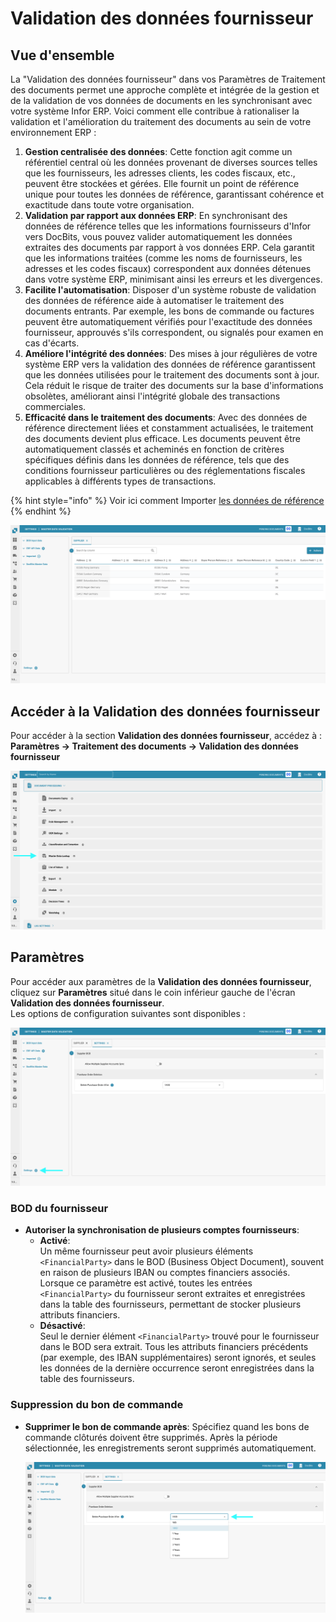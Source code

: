 # Validation des données fournisseur

## Vue d'ensemble

La "Validation des données fournisseur" dans vos Paramètres de Traitement des documents permet une approche complète et intégrée de la gestion et de la validation de vos données de documents en les synchronisant avec votre système Infor ERP. Voici comment elle contribue à rationaliser la validation et l'amélioration du traitement des documents au sein de votre environnement ERP :

1. **Gestion centralisée des données**: Cette fonction agit comme un référentiel central où les données provenant de diverses sources telles que les fournisseurs, les adresses clients, les codes fiscaux, etc., peuvent être stockées et gérées. Elle fournit un point de référence unique pour toutes les données de référence, garantissant cohérence et exactitude dans toute votre organisation.
2. **Validation par rapport aux données ERP**: En synchronisant des données de référence telles que les informations fournisseurs d'Infor vers DocBits, vous pouvez valider automatiquement les données extraites des documents par rapport à vos données ERP. Cela garantit que les informations traitées (comme les noms de fournisseurs, les adresses et les codes fiscaux) correspondent aux données détenues dans votre système ERP, minimisant ainsi les erreurs et les divergences.
3. **Facilite l'automatisation**: Disposer d'un système robuste de validation des données de référence aide à automatiser le traitement des documents entrants. Par exemple, les bons de commande ou factures peuvent être automatiquement vérifiés pour l'exactitude des données fournisseur, approuvés s'ils correspondent, ou signalés pour examen en cas d'écarts.
4. **Améliore l'intégrité des données**: Des mises à jour régulières de votre système ERP vers la validation des données de référence garantissent que les données utilisées pour le traitement des documents sont à jour. Cela réduit le risque de traiter des documents sur la base d'informations obsolètes, améliorant ainsi l'intégrité globale des transactions commerciales.
5. **Efficacité dans le traitement des documents**: Avec des données de référence directement liées et constamment actualisées, le traitement des documents devient plus efficace. Les documents peuvent être automatiquement classés et acheminés en fonction de critères spécifiques définis dans les données de référence, tels que des conditions fournisseur particulières ou des réglementations fiscales applicables à différents types de transactions.

{% hint style="info" %}
Voir ici comment Importer [les données de référence](../../../infor-integration-and-configuration/importing-customer-master-data/)
{% endhint %}

![](https://raw.githubusercontent.com/Fellow-Consulting-AG/docbits/refs/heads/main/readme/.gitbook/assets/master_data_lookup_1.png)

## **Accéder à la Validation des données fournisseur**

Pour accéder à la section **Validation des données fournisseur**, accédez à :\
**Paramètres → Traitement des documents → Validation des données fournisseur**

![](https://raw.githubusercontent.com/Fellow-Consulting-AG/docbits/refs/heads/main/readme/.gitbook/assets/settings_mater_data_lookup.png)

## **Paramètres**

Pour accéder aux paramètres de la **Validation des données fournisseur**, cliquez sur **Paramètres** situé dans le coin inférieur gauche de l'écran **Validation des données fournisseur**.\
Les options de configuration suivantes sont disponibles :

![](https://raw.githubusercontent.com/Fellow-Consulting-AG/docbits/refs/heads/main/readme/.gitbook/assets/master_data_lookup_2.png)

### **BOD du fournisseur**

* **Autoriser la synchronisation de plusieurs comptes fournisseurs**:
  * **Activé**:\
    Un même fournisseur peut avoir plusieurs éléments `<FinancialParty>` dans le BOD (Business Object Document), souvent en raison de plusieurs IBAN ou comptes financiers associés. Lorsque ce paramètre est activé, toutes les entrées `<FinancialParty>` du fournisseur seront extraites et enregistrées dans la table des fournisseurs, permettant de stocker plusieurs attributs financiers.
  * **Désactivé**:\
    Seul le dernier élément `<FinancialParty>` trouvé pour le fournisseur dans le BOD sera extrait. Tous les attributs financiers précédents (par exemple, des IBAN supplémentaires) seront ignorés, et seules les données de la dernière occurrence seront enregistrées dans la table des fournisseurs.

### **Suppression du bon de commande**

*   **Supprimer le bon de commande après**: Spécifiez quand les bons de commande clôturés doivent être supprimés. Après la période sélectionnée, les enregistrements seront supprimés automatiquement.

    ![](https://raw.githubusercontent.com/Fellow-Consulting-AG/docbits/refs/heads/main/readme/.gitbook/assets/master_data_lookup_3.png)

